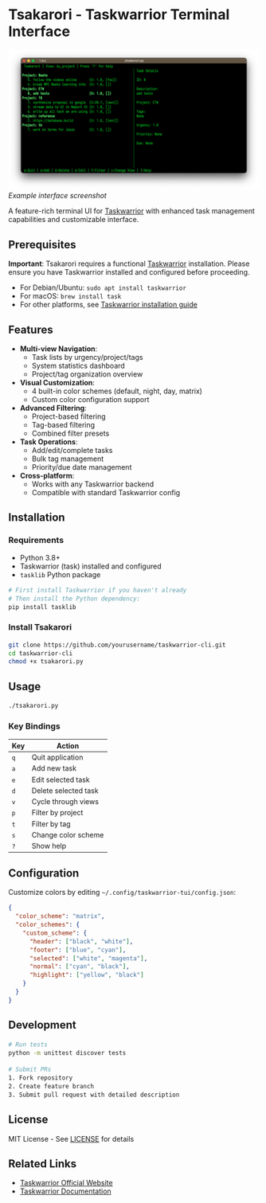 # Tsakarori - Taskwarrior Terminal Interface

![Tsakarori TUI Demo](Tsakarori.png) _Example interface screenshot_

A feature-rich terminal UI for [Taskwarrior](https://taskwarrior.org/) with enhanced task management capabilities and customizable interface.

## Prerequisites

**Important**: Tsakarori requires a functional [Taskwarrior](https://taskwarrior.org/) installation. Please ensure you have Taskwarrior installed and configured before proceeding.

- For Debian/Ubuntu: `sudo apt install taskwarrior`
- For macOS: `brew install task`
- For other platforms, see [Taskwarrior installation guide](https://taskwarrior.org/download/)

## Features

- **Multi-view Navigation**:
  - Task lists by urgency/project/tags
  - System statistics dashboard
  - Project/tag organization overview
- **Visual Customization**:
  - 4 built-in color schemes (default, night, day, matrix)
  - Custom color configuration support
- **Advanced Filtering**:
  - Project-based filtering
  - Tag-based filtering
  - Combined filter presets
- **Task Operations**:
  - Add/edit/complete tasks
  - Bulk tag management
  - Priority/due date management
- **Cross-platform**:
  - Works with any Taskwarrior backend
  - Compatible with standard Taskwarrior config

## Installation

### Requirements

- Python 3.8+
- Taskwarrior (task) installed and configured
- `tasklib` Python package

```bash
# First install Taskwarrior if you haven't already
# Then install the Python dependency:
pip install tasklib
```

### Install Tsakarori

```bash
git clone https://github.com/yourusername/taskwarrior-cli.git
cd taskwarrior-cli
chmod +x tsakarori.py
```

## Usage

```bash
./tsakarori.py
```

### Key Bindings

| Key | Action               |
| --- | -------------------- |
| `q` | Quit application     |
| `a` | Add new task         |
| `e` | Edit selected task   |
| `d` | Delete selected task |
| `v` | Cycle through views  |
| `p` | Filter by project    |
| `t` | Filter by tag        |
| `s` | Change color scheme  |
| `?` | Show help            |

## Configuration

Customize colors by editing `~/.config/taskwarrior-tui/config.json`:

```json
{
  "color_scheme": "matrix",
  "color_schemes": {
    "custom_scheme": {
      "header": ["black", "white"],
      "footer": ["blue", "cyan"],
      "selected": ["white", "magenta"],
      "normal": ["cyan", "black"],
      "highlight": ["yellow", "black"]
    }
  }
}
```

## Development

```bash
# Run tests
python -m unittest discover tests

# Submit PRs
1. Fork repository
2. Create feature branch
3. Submit pull request with detailed description
```

## License

MIT License - See [LICENSE](LICENSE) for details

## Related Links

- [Taskwarrior Official Website](https://taskwarrior.org/)
- [Taskwarrior Documentation](https://taskwarrior.org/docs/)
